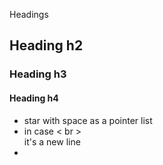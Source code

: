  Headings
## Heading h2

### Heading h3

#### Heading h4
* star with space as a pointer list
* in case < br > <br>it's a new line<br>
* 